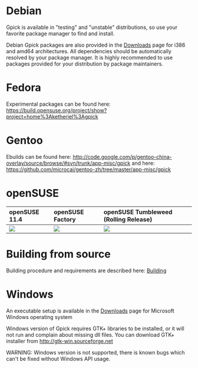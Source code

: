 # Debian #
Gpick is available in "testing" and "unstable" distributions, so use your favorite package manager to find and install.

Debian Gpick packages are also provided in the [Downloads](http://code.google.com/p/gpick/downloads/list) page for i386 and amd64 architectures. All dependencies should be automatically resolved by your package manager. It is highly recommended to use packages provided for your distribution by package maintainers.

# Fedora #
Experimental packages can be found here: https://build.opensuse.org/project/show?project=home%3Aketheriel%3Agpick

# Gentoo #
Ebuilds can be found here:
http://code.google.com/p/gentoo-china-overlay/source/browse/#svn/trunk/app-misc/gpick
and here:
https://github.com/microcai/gentoo-zh/tree/master/app-misc/gpick

# openSUSE #
| **openSUSE 11.4** | **openSUSE Factory** | **openSUSE Tumbleweed (Rolling Release)** |
|:------------------|:---------------------|:------------------------------------------|
| [![](http://wiki.gpick.googlecode.com/hg/images/opensuse-1click-install.png)](http://download.opensuse.org/repositories/home:/ketheriel:/gpick/openSUSE_11.4/gpick.ymp) | [![](http://wiki.gpick.googlecode.com/hg/images/opensuse-1click-install.png)](http://download.opensuse.org/repositories/home:/ketheriel:/gpick/openSUSE_Factory/gpick.ymp) | [![](http://wiki.gpick.googlecode.com/hg/images/opensuse-1click-install.png)](http://download.opensuse.org/repositories/home:/ketheriel:/gpick/openSUSE_Tumbleweed/gpick.ymp) |

# Building from source #
Building procedure and requirements are described here: [Building](Building.md)

# Windows #
An executable setup is available in the [Downloads](http://code.google.com/p/gpick/downloads/list) page  for Microsoft Windows operating system

Windows version of Gpick requires GTK+ libraries to be installed, or it will not run and complain about missing dll files. You can download GTK+ installer from http://gtk-win.sourceforge.net

WARNING: Windows version is not supported, there is known bugs which can't be fixed without Windows API usage.